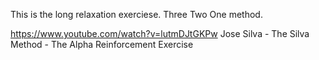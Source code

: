 

This is the long relaxation exerciese. Three Two One method.

https://www.youtube.com/watch?v=lutmDJtGKPw
Jose Silva - The Silva Method - The Alpha Reinforcement Exercise




